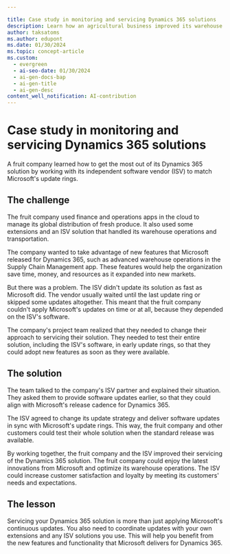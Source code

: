 ```yaml
---

title: Case study in monitoring and servicing Dynamics 365 solutions
description: Learn how an agricultural business improved its warehouse operations by aligning its ISV's update schedule with Microsoft's release cadence for Dynamics 365.
author: taksatoms
ms.author: edupont
ms.date: 01/30/2024
ms.topic: concept-article
ms.custom:
  - evergreen
  - ai-seo-date: 01/30/2024
  - ai-gen-docs-bap
  - ai-gen-title
  - ai-gen-desc
content_well_notification: AI-contribution
---
```


# Case study in monitoring and servicing Dynamics 365 solutions

A fruit company learned how to get the most out of its Dynamics 365 solution by working with its independent software vendor (ISV) to match Microsoft's update rings.

## The challenge

The fruit company used finance and operations apps in the cloud to manage its global distribution of fresh produce. It also used some extensions and an ISV solution that handled its warehouse operations and transportation.

The company wanted to take advantage of new features that Microsoft released for Dynamics 365, such as advanced warehouse operations in the Supply Chain Management app. These features would help the organization save time, money, and resources as it expanded into new markets.

But there was a problem. The ISV didn't update its solution as fast as Microsoft did. The vendor usually waited until the last update ring or skipped some updates altogether. This meant that the fruit company couldn't apply Microsoft's updates on time or at all, because they depended on the ISV's software.

The company's project team realized that they needed to change their approach to servicing their solution. They needed to test their entire solution, including the ISV's software, in early update rings, so that they could adopt new features as soon as they were available.

## The solution

The team talked to the company's ISV partner and explained their situation. They asked them to provide software updates earlier, so that they could align with Microsoft's release cadence for Dynamics 365.

The ISV agreed to change its update strategy and deliver software updates in sync with Microsoft's update rings. This way, the fruit company and other customers could test their whole solution when the standard release was available.

By working together, the fruit company and the ISV improved their servicing of the Dynamics 365 solution. The fruit company could enjoy the latest innovations from Microsoft and optimize its warehouse operations. The ISV could increase customer satisfaction and loyalty by meeting its customers' needs and expectations.

## The lesson

Servicing your Dynamics 365 solution is more than just applying Microsoft's continuous updates. You also need to coordinate updates with your own extensions and any ISV solutions you use. This will help you benefit from the new features and functionality that Microsoft delivers for Dynamics 365.
